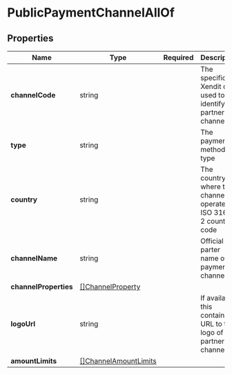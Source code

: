 # PublicPaymentChannelAllOf



## Properties

| Name | Type | Required | Description |
| ------------ | ------------- | ------------- | ------------- |
| **channelCode** | string |  | The specific Xendit code used to identify the partner channel |
**type** | string |  | The payment method type |
**country** | string |  | The country where the channel operates  in ISO 3166-2 country code |
**channelName** | string |  | Official parter name of the payment channel |
**channelProperties** | [[]ChannelProperty](ChannelProperty.md) |  |  |
**logoUrl** | string |  | If available, this contains a URL to the logo of the partner channel |
**amountLimits** | [[]ChannelAmountLimits](ChannelAmountLimits.md) |  |  |


